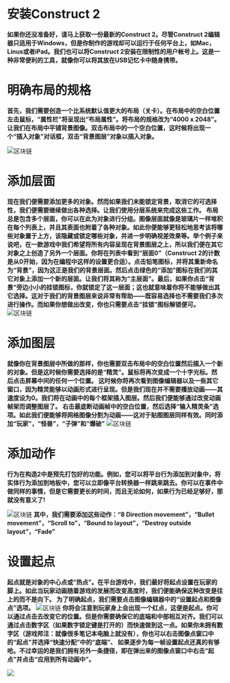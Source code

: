 # 安装Construct 2
**如果你还没准备好，请马上获取一份最新的Construct 2。尽管Construct 2编辑器只适用于Windows，但是你制作的游戏却可以运行于任何平台上，如Mac，Linus或者iPad。我们也可以将Construct 2安装在限制性的用户帐号上。这是一种非常便利的工具，就像你可以将其放在USB记忆卡中随身携带。**

# 明确布局的规格
**首先，我们需要创造一个比系统默认值更大的布局（关卡）。在布局中的空白位置左击鼠标，“属性栏”将呈现出“布局属性”。将布局的规格改为“4000 x 2048”。让我们在布局中平铺背景图像。双击布局中的一个空白位置，这时候将出现一个“插入对象”对话框，双击“背景图层”对象以插入对象。**

![](http://gamerboom.com/wp-content/uploads/2012/05/tiled-backgroundfrom-scirra.png
"区块链")

# 添加层面
**现在我们便需要添加更多的对象。然而如果我们未能锁定背景，取消它的可选择性，我们便需要继续做出各种选择。让我们使用分层系统来完成这些工作。
布局总是包含多个层面，你可以在此为对象进行分组。图像层面就像是玻璃片一样堆积在每个列表上，并且其表面也附着了各种对象。如此你便能够更轻松地思考该将哪些对象置于上方，该隐藏或锁定哪些对象，并进一步明确视差效果等。举个例子来说吧，在一款游戏中我们希望将所有内容呈现在背景图层之上，所以我们便在其它对象之上创造了另外一个层面。你将在列表中看到“层面0”（Construct 2的计数是从0开始，因为在编程中这样的设置更合适）。点击铅笔图标，并将其重新命名为“背景”，因为这正是我们的背景层面。然后点击绿色的“添加”图标在我们的其它对象上添加一个新的层面。让我们将其称为“主层面”。最后，如果你点击“背景”旁边小小的挂锁图标，你就锁定了这一层面；这也就意味着你将不能够做出其它选择。这对于我们的背景图层来说非常有帮助——既容易选择也不需要我们多次进行操作。而如果你想做出改变，你也只需要点击“挂锁”图标解锁便可。**
![](http://gamerboom.com/wp-content/uploads/2012/05/layers-barfrom-scirra.png
"区块链")

# 添加图层
**就像你在背景图层中所做的那样，你也需要双击布局中的空白位置然后插入一个新的对象。但是这时候你需要选择的是“精灵”。鼠标将再次变成一个十字光标。然后点击屏幕中间的任何一个位置。
这时候你将再次看到图像编辑器以及一些其它窗口，因为精灵能够以动画形式进行呈现。但是我们现在并不需要播放动画——其速度设为0。我们将在动画中的每个框架插入图层。然后我们便能够通过改变动画帧架而调整图层了。
右击最底断动画帧中的空白位置，然后选择“输入精灵条”选项。如此我们便能够将网格图像分割为动画——这对于贴图图层同样有效。同时添加“玩家”，“怪兽”，“子弹”和“爆破”**
![](http://gamerboom.com/wp-content/uploads/2012/05/import-sprite-stripfrom-scirra.png
"区块链")

# 添加动作
**行为在构造2中是预先打包好的功能。例如，您可以将平台行为添加到对象中，将实体行为添加到地板中，您可以立即像平台转换器一样跳来跳去。你可以在事件中做同样的事情，但是它需要更长的时间，而且无论如何，如果行为已经足够好，那就没有意义了!**

![](http://gamerboom.com/wp-content/uploads/2012/05/add-player-box-behaviorfrom-scirra.png
"区块链")
**其中，我们需要添加这些动作：“8 Direction movement”，“Bullet movement”，“Scroll to”，“Bound to layout”，“Destroy outside layout”，“Fade”**

# 设置起点
**起点就是对象的中心点或“热点”。在平台游戏中，我们最好将起点设置在玩家的脚上。如此当玩家动画随着游戏的发展而改变高度时，我们便能确保这种改变是往上的而不是向下。
为了明确起点，我们需要点击图像编辑器中的“设置起点和图像点”选项。**
![](http://gamerboom.com/wp-content/uploads/2012/05/origin-toolfrom-scirra.png
"区块链")
**你将会注意到玩家身上会出现一个红点，这便是起点。你可以通过点击去改变它的位置。但是你需要确保它的底端和中部相互对齐。我们可以通过点击数字区（如果数字锁定键是打开的）而快速做到这一点。如果你未拥有数字区（游戏邦注：就像很多笔记本电脑上就没有），你也可以右击图像点窗口中的“起点”并选择“快速分配”中的“底端”、
如果逐步为每一帧设置起点还真的有够呛。不过幸运的是我们拥有另外一条捷径，即在弹出来的图像点窗口中右击“起点”并点击“应用到所有动画中”。**

![](\images\1111.gif)










